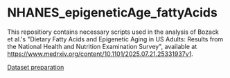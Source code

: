 # NHANES_epigeneticAge_fattyAcids

This repositiory contains necessary scripts used in the analysis of Bozack et al.'s "Dietary Fatty Acids and Epigenetic Aging in US Adults: Results from the National Health and Nutrition Examination Survey", available at https://www.medrxiv.org/content/10.1101/2025.07.21.25331937v1.

<a href="https://annebozack.github.io/NHANES_epigeneticAge_fattyAcids/html/NHANES_fatty acids_dataset.html">Dataset preparation</a> 

